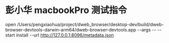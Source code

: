 # 彭小华 macbookPro 测试指令
open /Users/pengxiaohua/project/dweb_browser/desktop-dev/build/dweb-browser-devtools-darwin-arm64/dweb-browser-devtools.app --args -- --start install --url http://127.0.0.1:8096/metadata.json